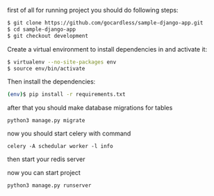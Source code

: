 first of all for running project you should do following steps:
```sh
$ git clone https://github.com/gocardless/sample-django-app.git
$ cd sample-django-app
$ git checkout development
```

Create a virtual environment to install dependencies in and activate it:

```sh
$ virtualenv --no-site-packages env
$ source env/bin/activate
```

Then install the dependencies:

```sh
(env)$ pip install -r requirements.txt
```
after that you should make database migrations for tables
```
python3 manage.py migrate
```
now you should start celery with command 

```
celery -A schedular worker -l info
```
then start your redis server

now you can start project
```
python3 manage.py runserver
```
